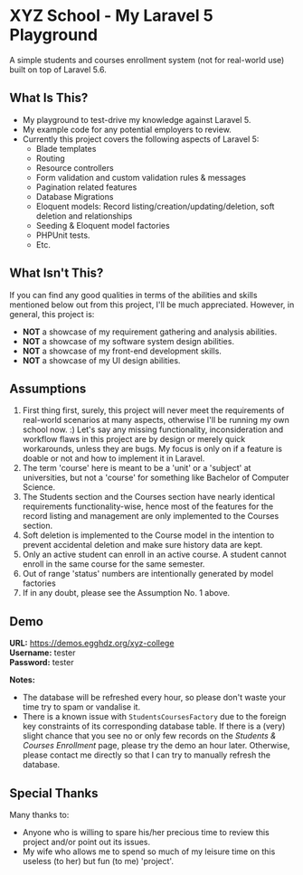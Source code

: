 # XYZ School - My Laravel 5 Playground

A simple students and courses enrollment system (not for real-world use) built on top of Laravel 5.6.

## What Is This?

* My playground to test-drive my knowledge against Laravel 5.
* My example code for any potential employers to review.
* Currently this project covers the following aspects of Laravel 5:
  * Blade templates
  * Routing
  * Resource controllers
  * Form validation and custom validation rules & messages
  * Pagination related features
  * Database Migrations
  * Eloquent models: Record listing/creation/updating/deletion, soft deletion and relationships
  * Seeding & Eloquent model factories
  * PHPUnit tests.
  * Etc.

## What Isn't This?

If you can find any good qualities in terms of the abilities and skills mentioned below out from this project, I'll be much appreciated. However, in general, this project is:

* __NOT__ a showcase of my requirement gathering and analysis abilities.
* __NOT__ a showcase of my software system design abilities.
* __NOT__ a showcase of my front-end development skills.
* __NOT__ a showcase of my UI design abilities.

## Assumptions

1. First thing first, surely, this project will never meet the requirements of real-world scenarios at many aspects, otherwise I'll be running my own school now. :) Let's say any missing functionality, inconsideration and workflow flaws in this project are by design or merely quick workarounds, unless they are bugs. My focus is only on if a feature is doable or not and how to implement it in Laravel.
1. The term 'course' here is meant to be a 'unit' or a 'subject' at universities, but not a 'course' for something like Bachelor of Computer Science.
1. The Students section and the Courses section have nearly identical requirements functionality-wise, hence most of the features for the record listing and management are only implemented to the Courses section.
1. Soft deletion is implemented to the Course model in the intention to prevent accidental deletion and make sure history data are kept.
1. Only an active student can enroll in an active course. A student cannot enroll in the same course for the same semester.
1. Out of range 'status' numbers are intentionally generated by model factories
1. If in any doubt, please see the Assumption No. 1 above.

## Demo

__URL:__ https://demos.egghdz.org/xyz-college  
__Username:__ tester  
__Password:__ tester

__Notes:__

* The database will be refreshed every hour, so please don't waste your time try to spam or vandalise it.
* There is a known issue with `StudentsCoursesFactory` due to the foreign key constraints of its corresponding database table. If there is a (very) slight chance that you see no or only few records on the *Students & Courses Enrollment* page, please try the demo an hour later. Otherwise, please contact me directly so that I can try to manually refresh the database.

## Special Thanks

Many thanks to:

* Anyone who is willing to spare his/her precious time to review this project and/or point out its issues.
* My wife who allows me to spend so much of my leisure time on this useless (to her) but fun (to me) 'project'.